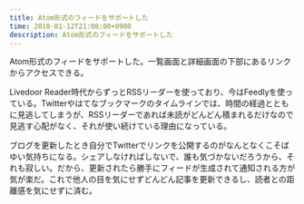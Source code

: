 ```yaml
---
title: Atom形式のフィードをサポートした
time: 2018-01-12T21:08:00+0900
description: Atom形式のフィードをサポートした
---
```


Atom形式のフィードをサポートした。一覧画面と詳細画面の下部にあるリンクからアクセスできる。

Livedoor Reader時代からずっとRSSリーダーを使っており、今はFeedlyを使っている。Twitterやはてなブックマークのタイムラインでは、時間の経過とともに見逃してしまうが、RSSリーダーであれば未読がどんどん積まれるだけなので見逃す心配がなく、それが使い続けている理由になっている。

ブログを更新したとき自分でTwitterでリンクを公開するのがなんとなくこそばゆい気持ちになる。シェアしなければしないで、誰も気づかないだろうから、それも寂しい。だから、更新されたら勝手にフィードが生成されて通知される方が気が楽だ。これで他人の目を気にせずどんどん記事を更新できるし、読者との距離感を気にせずに済む。
